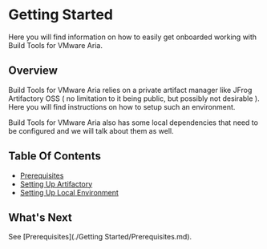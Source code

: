 # Getting Started

Here you will find information on how to easily get onboarded working with Build Tools for VMware Aria.

## Overview

Build Tools for VMware Aria relies on a private artifact manager like JFrog Artifactory OSS ( no limitation to it being public, but possibly not desirable ). Here you will find instructions on how to setup such an environment.

Build Tools for VMware Aria also has some local dependencies that need to be configured and we will talk about them as well.

## Table Of Contents

- [Prerequisites](./Getting%20Started/Prerequisites.md)
- [Setting Up Artifactory](./Getting%20Started/Setting%20Up%20Artifactory.md)
- [Setting Up Local Environment](./Getting%20Started/Setting%20Up%20Local%20Environment.md)

## What's Next

See [Prerequisites](./Getting Started/Prerequisites.md).
